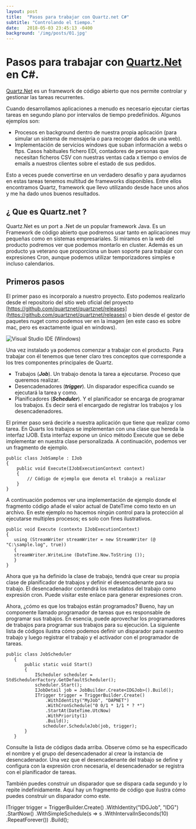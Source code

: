 ```yaml
---
layout: post
title:  "Pasos para trabajar con Quartz.net C#"
subtitle: "Controlando el tiempo."
date:   2018-05-03 23:45:13 -0400
background: '/img/posts/01.jpg'
---
```

Pasos para trabajar con [Quartz.Net](http://Quartz.Net) en C#.
====

[Quartz.Net](http://Quartz.Net) es un framework de código abierto que nos permite controlar y gestionar las tareas recurrentes.

Cuando desarrollamos aplicaciones a menudo es necesario ejecutar ciertas tareas en segundo plano por intervalos de tiempo predefinidos. Algunos ejemplos son:

-  Procesos en background dentro de nuestra propia aplicación (para simular un sistema de mensajeria o para recoger dados de una web).
- Implementación de servicios windows que suban información a webs o  ftps. Casos habituales fichero EDI, contadores de personas que necesitan ficheros CSV con nuestras ventas cada x tiempo o  envios de emails a nuestros clientes sobre el estado de sus pedidos. 

Esto a veces puede convertirse en un verdadero desafío y para ayudarnos en estas tareas tenemos multitud de frameworks disponibles. Entre ellos  encontramos Quartz,  framework que llevo utilizando desde hace unos años y me ha dado unos buenos resultados.

¿ Que es Quartz.net ? 
-----




Quartz.Net es un port a .Net de un  popular framework Java. Es un Framework  de código abierto que podremos usar tanto en  aplicaciones muy  pequeñas como en sistemas empresariales. Si miramos en la web del producto podremos ver que podemos montarlo en cluster. Además es un producto ya veterano que proporciona un buen soporte para trabajar con expresiones Cron, aunque podemos utilizar temporizadores simples e incluso calendarios.

Primeros pasos
-----

El primer paso es incorporalo a nuestro proyecto. Esto podemos realizarlo desde el repositorio del sitio web oficial del proyecto  [https://github.com/quartznet/quartznet/releases](https://github.com/quartznet/quartznet/releases) o bien desde el gestor de paquetes nuget como podemos ver en la imagen (en este caso es sobre mac, pero es exactamente igual en windows).

![Visual Studio IDE (Windows)](http://blog.davidpalazon.net/img/posts/Quartz.net/visualstudio_mac_nuget.png)

Una vez instalado ya podemos comenzar a trabajar con el producto. Para trabajar con él tenemos que tener claro tres conceptos que corresponde a los tres componentes principales de Quartz.
*  Trabajos (***Job***). Un trabajo denota la tarea a ejecutarse. Proceso que queremos realizar.
*  Desencadenadores (***trigger***). Un disparador especifica cuando se ejecutará la tarea y como.
*  Planificadores (***Scheduler***). Y el planificador se encarga de programar los trabajos. Es decir será el encargado de registrar los trabajos y los desencadenadores.

El primer paso será decirle a nuestra aplicación que tiene que realizar como tarea. En Quarts los trabajos se implementan con una clase que hereda la interfaz IJOB. Esta interfaz expone un único método Execute que se debe implementar en nuestra clase personalizada. A continuación, podemos ver un fragmento de ejemplo.
 
```
public class JobSample : IJob
{
	public void Execute(IJobExecutionContext context)
	{
		// Código de ejemplo que denota el trabajo a realizar
	}
}
```
 
A continuación podemos ver una implementación de ejemplo donde el fragmento código añade el valor actual de DateTime como texto en un archivo. En este ejemplo no hacemos ningún control para la protección al ejecutarse multiples procesos;  es solo con fines ilustrativos.
 ```
public void Execute (contexto IJobExecutionContext)
{
	using (StreamWriter streamWriter = new StreamWriter (@ "C:\sample.log", true))
	{
	streamWriter.WriteLine (DateTime.Now.ToString ());
	}
}
 ```
Ahora que ya ha definido la clase de trabajo, tendrá que crear su propia clase de planificador de trabajos y definir el desencadenante para su trabajo. El desencadenador contendrá los metadatos del trabajo como expresión cron. Puede visitar este enlace para generar expresiones cron.
 
Ahora, ¿cómo es que los trabajos están programados? Bueno, hay un componente llamado programador de tareas que es responsable de programar sus trabajos. En esencia, puede aprovechar los programadores de trabajos para programar sus trabajos para su ejecución. La siguiente lista de códigos ilustra cómo podemos definir un disparador para nuestro trabajo y luego registrar el trabajo y el activador con el programador de tareas. 
```
public class JobScheduler
   {
       public static void Start()
       {
           IScheduler scheduler = StdSchedulerFactory.GetDefaultScheduler();
           scheduler.Start();
           IJobDetail job = JobBuilder.Create<IDGJob>().Build();
           ITrigger trigger = TriggerBuilder.Create()
               .WithIdentity("MyJob", "DAPNET")
               .WithCronSchedule("0 0/1 * 1/1 * ? *")
               .StartAt(DateTime.UtcNow)
               .WithPriority(1)
               .Build();
              scheduler.ScheduleJob(job, trigger);
       }
   }
   ```
Consulte la lista de códigos dada arriba. Observe cómo se ha especificado el nombre y el grupo del desencadenador al crear la instancia de desencadenador. Una vez que el desencadenante del trabajo se define y configura con la expresión cron necesaria, el desencadenador se registra con el planificador de tareas.
 
También puedes construir un disparador que se dispara cada segundo y lo repite indefinidamente. Aquí hay un fragmento de código que ilustra cómo puedes construir un disparador como este.
 
ITrigger trigger = TriggerBuilder.Create()
 .WithIdentity("IDGJob", "IDG")
   .StartNow()
   .WithSimpleSchedule(s => s
       .WithIntervalInSeconds(10)
       .RepeatForever())
   .Build();